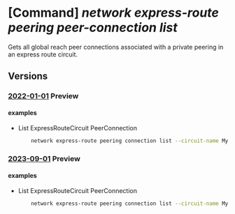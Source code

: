 # [Command] _network express-route peering peer-connection list_

Gets all global reach peer connections associated with a private peering in an express route circuit.

## Versions

### [2022-01-01](/Resources/mgmt-plane/L3N1YnNjcmlwdGlvbnMve30vcmVzb3VyY2Vncm91cHMve30vcHJvdmlkZXJzL21pY3Jvc29mdC5uZXR3b3JrL2V4cHJlc3Nyb3V0ZWNpcmN1aXRzL3t9L3BlZXJpbmdzL3t9L3BlZXJjb25uZWN0aW9ucw==/2022-01-01.xml) **Preview**

<!-- mgmt-plane /subscriptions/{}/resourcegroups/{}/providers/microsoft.network/expressroutecircuits/{}/peerings/{}/peerconnections 2022-01-01 -->

#### examples

- List ExpressRouteCircuit PeerConnection
    ```bash
        network express-route peering connection list --circuit-name MyCircuit --peering-name MyPeering --resource-group MyResourceGroup
    ```

### [2023-09-01](/Resources/mgmt-plane/L3N1YnNjcmlwdGlvbnMve30vcmVzb3VyY2Vncm91cHMve30vcHJvdmlkZXJzL21pY3Jvc29mdC5uZXR3b3JrL2V4cHJlc3Nyb3V0ZWNpcmN1aXRzL3t9L3BlZXJpbmdzL3t9L3BlZXJjb25uZWN0aW9ucw==/2023-09-01.xml) **Preview**

<!-- mgmt-plane /subscriptions/{}/resourcegroups/{}/providers/microsoft.network/expressroutecircuits/{}/peerings/{}/peerconnections 2023-09-01 -->

#### examples

- List ExpressRouteCircuit PeerConnection
    ```bash
        network express-route peering connection list --circuit-name MyCircuit --peering-name MyPeering --resource-group MyResourceGroup
    ```
